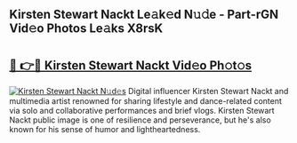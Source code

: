 ## Kirsten Stewart Nackt Le𝚊k𝚎d N𝚞𝚍e - Part-rGN Vid𝚎o Photos Le𝚊ks X8rsK

# <h2><a href="http://fbau4rk.evod.top/?m=Kirsten+Stewart+Nackt">🔗 👉🔴 Kirsten Stewart Nackt Vid𝚎o Ph𝚘t𝚘s</a></h2>

[![Kirsten Stewart Nackt N𝚞d𝚎s](https://i.imgur.com/8V9OHl7.gif)](http://fbau4rk.evod.top/?m=Kirsten+Stewart+Nackt)
Digital influencer Kirsten Stewart Nackt and multimedia artist renowned for sharing lifestyle and dance-related content via solo and collaborative performances and brief vlogs. Kirsten Stewart Nackt public image is one of resilience and perseverance, but he's also known for his sense of humor and lightheartedness. 
